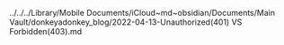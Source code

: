 ../../../Library/Mobile Documents/iCloud~md~obsidian/Documents/Main Vault/donkeyadonkey_blog/2022-04-13-Unauthorized(401) VS Forbidden(403).md